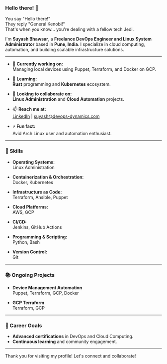 ### Hello there! 👋

You say "Hello there!"  
They reply "General Kenobi!"  
That's when you know... you're dealing with a fellow tech Jedi.

I'm **Suyash Bhawsar**, a **Freelance DevOps Engineer and Linux System Administrator** based in **Pune, India**. I specialize in cloud computing, automation, and building scalable infrastructure solutions.

---

- 🔭 **Currently working on:**  
  Managing local devices using Puppet, Terraform, and Docker on GCP.

- 🌱 **Learning:**  
  **Rust** programming and **Kubernetes** ecosystem.

- 👯 **Looking to collaborate on:**  
  **Linux Administration** and **Cloud Automation** projects.

- 📫 **Reach me at:**  
  [LinkedIn](https://www.linkedin.com/in/suyashbhawsar) | suyash@devops-dynamics.com

- ⚡ **Fun fact:**  
  Avid Arch Linux user and automation enthusiast.

---

### 🔧 Skills

- **Operating Systems:**  
  Linux Administration

- **Containerization & Orchestration:**  
  Docker, Kubernetes

- **Infrastructure as Code:**  
  Terraform, Ansible, Puppet

- **Cloud Platforms:**  
  AWS, GCP

- **CI/CD:**  
  Jenkins, GitHub Actions

- **Programming & Scripting:**  
  Python, Bash

- **Version Control:**  
  Git

---

### 📚 Ongoing Projects

- **Device Management Automation**  
  Puppet, Terraform, GCP, Docker

- **GCP Terraform**  
  Terraform, GCP

---

### 🎯 Career Goals

- **Advanced certifications** in DevOps and Cloud Computing.
- **Continuous learning** and community engagement.

---

Thank you for visiting my profile! Let's connect and collaborate!

